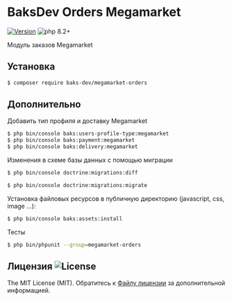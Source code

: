 # BaksDev Orders Megamarket

[![Version](https://img.shields.io/badge/version-7.0.2-blue)](https://github.com/baks-dev/megamarket-orders/releases)
![php 8.2+](https://img.shields.io/badge/php-min%208.1-red.svg)

Модуль заказов Megamarket

## Установка

``` bash
$ composer require baks-dev/megamarket-orders
```

## Дополнительно

Добавить тип профиля и доставку Megamarket

``` bash
$ php bin/console baks:users-profile-type:megamarket
$ php bin/console baks:payment:megamarket
$ php bin/console baks:delivery:megamarket
```

Изменения в схеме базы данных с помощью миграции

``` bash
$ php bin/console doctrine:migrations:diff

$ php bin/console doctrine:migrations:migrate
```

Установка файловых ресурсов в публичную директорию (javascript, css, image ...):

``` bash
$ php bin/console baks:assets:install
```

Тесты

``` bash
$ php bin/phpunit --group=megamarket-orders
```

## Лицензия ![License](https://img.shields.io/badge/MIT-green)

The MIT License (MIT). Обратитесь к [Файлу лицензии](LICENSE.md) за дополнительной информацией.

